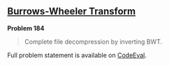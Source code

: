 [Burrows-Wheeler Transform][ce]
-------------------------------

**Problem 184**

> Complete file decompression by inverting BWT.

Full problem statement is available on [CodeEval][ce].

[ce]: https://www.codeeval.com/browse/184/
      "View problem statement on CodeEval"
